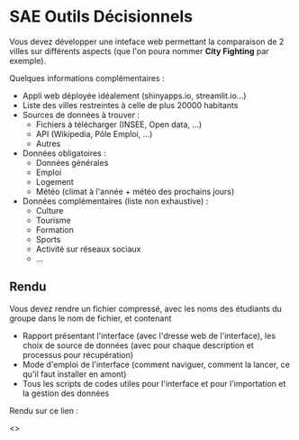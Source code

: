 # SAE Outils Décisionnels

Vous devez développer une inteface web permettant la comparaison de 2 villes sur différents aspects (que l'on poura nommer **City Fighting** par exemple).

Quelques informations complémentaires :

- Appli web déployée idéalement (shinyapps.io, streamlit.io...)
- Liste des villes restreintes à celle de plus 20000 habitants
- Sources de données à trouver :
    - Fichiers à télécharger (INSEE, Open data, ...)
    - API (Wikipedia, Pôle Emploi, ...)
    - Autres
- Données obligatoires :
    - Données générales
    - Emploi
    - Logement
    - Météo (climat à l'année + météo des prochains jours)
- Données complémentaires (liste non exhaustive) :
    - Culture
    - Tourisme
    - Formation
    - Sports
    - Activité sur réseaux sociaux
    - ...

## Rendu

Vous devez rendre un fichier compressé, avec les noms des étudiants du groupe dans le nom de fichier, et contenant

- Rapport présentant l'interface (avec l'dresse web de l'interface), les choix de source de données (avec pour chaque description et processus pour récupération)
- Mode d'emploi de l'interface (comment naviguer, comment la lancer, ce qu'il faut installer en amont)
- Tous les scripts de codes utiles pour l'interface et pour l'importation et la gestion des données

Rendu sur ce lien :

<>

<!--
Idée de sujet :
- A partir d'un nom de groupe, trouver les concerts des groupes "associés" à proximité prochainenment
    -> LYLO, ticketmaster, helloasso ?, Deezer, Spotify
- City fighting : à partir de 2 noms de ville, on ressort des stats sur l'emploi, la culture, les logements, la criminalité
    -> Wikipedia, Pôle Emploi, Culture (à retrouver), SeLoger, Bien'Ici, INSEE, climat, tourisme, formation, sports, activité sur les réseau
        - https://pole-emploi.io/data/api/offres-emploi
        - ??
        - nb écoles, collèges, lycées, universités, crèches... -> comment trouver
6 séances de cours
- Séance 1 : présentation (nécessite 2 demi-journées de travail perso ensuite)
- Séance 2 : ??
- Séance 3 & 4 : ??
- Séance 5 : ?
- Séance 6 : soutenance à prévoir le 12 avril
30h de séances de projet
-->